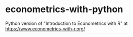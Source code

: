 # econometrics-with-python
Python version of "Introduction to Econometrics with R" at https://www.econometrics-with-r.org/
